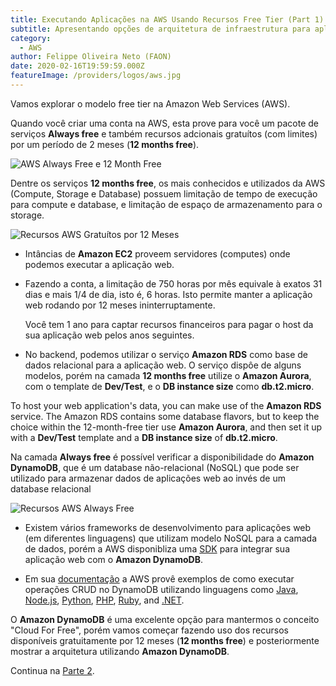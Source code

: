 ```yaml
---
title: Executando Aplicações na AWS Usando Recursos Free Tier (Part 1)
subtitle: Apresentando opções de arquitetura de infraestrutura para aplicações usando recursos free tier.
category:
  - AWS
author: Felippe Oliveira Neto (FAON)
date: 2020-02-16T19:59:59.000Z
featureImage: /providers/logos/aws.jpg
---
```

Vamos explorar o modelo free tier na Amazon Web Services (AWS).

Quando você criar uma conta na AWS, esta prove para você um pacote de serviços **Always free**  e também recursos adcionais gratuítos (com limites) por um período de 2 meses (**12 months free**).

![AWS Always Free e 12 Month Free](/uploads/aws/aws-always-free-12-month-free-tier.jpg)

Dentre os serviços **12 months free**, os mais conhecidos e utilizados da AWS (Compute, Storage e Database) possuem limitação de tempo de execução para compute e database, e limitação de espaço de armazenamento para o storage.

![Recursos AWS Gratuítos por 12 Meses](/uploads/aws/aws-12-months-free-resources.jpg)

* Intâncias de **Amazon EC2** proveem servidores (computes) onde podemos executar a aplicação web.

* Fazendo a conta, a limitação de 750 horas por mês equivale à exatos 31 dias e mais 1/4 de dia, isto é, 6 horas. Isto permite manter a aplicação web rodando por 12 meses ininterruptamente.

    Você tem 1 ano para captar recursos financeiros para pagar o host da sua aplicação web pelos anos seguintes.

* No backend, podemos utilizar o serviço **Amazon RDS** como base de dados relacional para a aplicação web. O serviço dispôe de alguns modelos, porém na camada **12 months free** utilize o **Amazon Aurora**, com o template de **Dev/Test**, e o **DB instance size** como **db.t2.micro**.

To host your web application's data, you can make use of the **Amazon RDS** service. The Amazon RDS contains some database flavors, but to keep the choice within the 12-month-free tier use **Amazon Aurora**, and then set it up with a **Dev/Test** template and a **DB instance size** of **db.t2.micro**.

Na camada **Always free** é possível verificar a disponibilidade do **Amazon DynamoDB**, que é um database não-relacional (NoSQL) que pode ser utilizado para armazenar dados de aplicações web ao invés de um database relacional

![Recursos AWS Always Free](/uploads/aws/aws-always-free-resources.jpg)

* Existem vários frameworks de desenvolvimento para aplicações web (em diferentes linguagens) que utilizam modelo NoSQL para a camada de dados, porém a AWS disponibliza uma [SDK](https://docs.aws.amazon.com/amazondynamodb/latest/developerguide/DynamoDBLocal.html) para integrar sua aplicação web com o **Amazon DynamoDB**.

* Em sua [documentação](https://docs.aws.amazon.com/amazondynamodb/latest/developerguide/GettingStarted.html) a AWS provê exemplos de como executar operações CRUD no DynamoDB utilizando linguagens como [Java](https://docs.aws.amazon.com/amazondynamodb/latest/developerguide/GettingStarted.Java.03.html), [Node.js](https://docs.aws.amazon.com/amazondynamodb/latest/developerguide/GettingStarted.NodeJs.03.html), [Python](https://docs.aws.amazon.com/amazondynamodb/latest/developerguide/GettingStarted.Python.03.html), [PHP](https://docs.aws.amazon.com/amazondynamodb/latest/developerguide/GettingStarted.PHP.03.html), [Ruby](https://docs.aws.amazon.com/amazondynamodb/latest/developerguide/GettingStarted.Ruby.03.html), and [.NET](https://docs.aws.amazon.com/amazondynamodb/latest/developerguide/GettingStarted.NET.html).

O **Amazon DynamoDB** é uma excelente opção para mantermos o conceito "Cloud For Free", porém vamos começar fazendo uso dos recursos disponíveis gratuitamente por 12 meses (**12 months free**) e posteriormente mostrar a arquitetura utilizando **Amazon DynamoDB**.

Continua na [Parte 2](/aws-host-apps-part-2).
